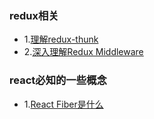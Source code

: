 ### redux相关
- 1.[理解redux-thunk](https://zhuanlan.zhihu.com/p/85403048)
- 2.[深入理解Redux Middleware](https://mp.weixin.qq.com/s/3yoHo6UXI2VOPO9zWI2aCQ)

### react必知的一些概念
- 1.[React Fiber是什么](https://zhuanlan.zhihu.com/p/26027085)